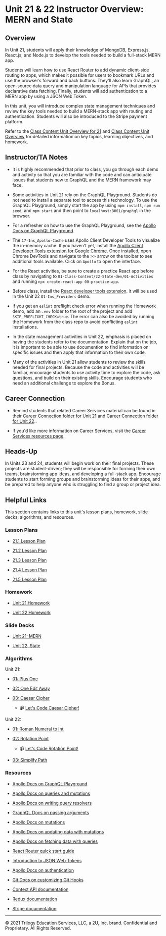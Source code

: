 # Unit 21 & 22 Instructor Overview: MERN and State

## Overview

In Unit 21, students will apply their knowledge of MongoDB, Express.js, React.js, and Node.js to develop the tools needed to build a full-stack MERN app.

Students will learn how to use React Router to add dynamic client-side routing to apps, which makes it possible for users to bookmark URLs and use the browser’s forward and back buttons. They'll also learn GraphQL, an open-source data query and manipulation language for APIs that provides declarative data fetching. Finally, students will add authentication to a MERN app by using a JSON Web Token.

In this unit, you will introduce complex state management techniques and review the key tools needed to build a MERN-stack app with routing and authentication. Students will also be introduced to the Stripe payment platform.

Refer to the [Class Content Unit Overview for 21](../../../01-Class-Content/21-MERN/README.md) and [Class Content Unit Overview](../../../01-Class-Content/22-State/README.md) for detailed information on key topics, learning objectives, and homework.

## Instructor/TA Notes

* It is highly recommended that prior to class, you go through each demo and activity so that you are familiar with the code and can anticipate issues that students new to GraphQL and the MERN framework may face. 

* Some activities in Unit 21 rely on the GraphQL Playground. Students do not need to install a separate tool to access this technology. To use the GraphQL Playground, simply start the app by using `npm install`, `npm run seed`, and `npm start` and then point to `localhost:3001/graphql` in the browser. 

* For a refresher on how to use the GraphQL Playground, see the [Apollo Docs on GraphQL Playground](https://www.apollographql.com/docs/apollo-server/testing/graphql-playground/).

* The `17-Ins_Apollo-Cache` uses Apollo Client Developer Tools to visualize the in-memory cache. If you haven't yet, install the [Apollo Client Developer Tools extension for Google Chrome](https://chrome.google.com/webstore/detail/apollo-client-developer-t/jdkknkkbebbapilgoeccciglkfbmbnfm?hl=en-US). Once installed, open Chrome DevTools and navigate to the >> arrow on the toolbar to see additional tools available. Click on `Apollo` to open the interface. 

* For the React activities, be sure to create a practice React app before class by navigating to `01-Class-Content/22-State-dev/01-Activities` and running `npx create-react-app 00-practice-app`.

* Before class, install the [React developer tools extension](https://chrome.google.com/webstore/detail/react-developer-tools/fmkadmapgofadopljbjfkapdkoienihi). It will be used in the Unit 22 `O1-Ins_Providers` demo.

* If you get an `eslint` preflight check error when running the Homework demo, add an `.env` folder to the root of the project and add `SKIP_PREFLIGHT_CHECK=true`. The error can also be avoided by running the Homework from the class repo to avoid conflicting `eslint` installations. 

* In the state management activities in Unit 22, emphasis is placed on having the students refer to the documentation. Explain that on the job, it is important to be able to use documention to find information on specific issues and then apply that information to their own code. 

* Many of the activities in Unit 21 allow students to review the skills needed for final projects. Because the code and activities will be familiar, encourage students to use activity time to explore the code, ask questions, and build on their existing skills. Encourage students who need an additional challenge to explore the Bonus.

## Career Connection

* Remind students that related Career Services material can be found in their [Career Connection folder for Unit 21](../../../01-Class-Content/22-State/04-Career-Connection/README.md) and [Career Connection folder for Unit 22](../../../01-Class-Content/21-MERN/04-Career-Connection/README.md)..

* If you'd like more information on Career Services, visit the [Career Services resources page](https://mycareerspot.org/).

## Heads-Up

In Units 23 and 24, students will begin work on their final projects. These projects are student-driven; they will be responsible for forming their own teams, brainstorming app ideas, and developing a full-stack app. Encourage students to start forming groups and brainstorming ideas for their apps, and be prepared to help anyone who is struggling to find a group or project idea.

## Helpful Links

This section contains links to this unit's lesson plans, homework, slide decks, algorithms, and resources.

### Lesson Plans

  * [21.1 Lesson Plan](./01-Day/01-Day-LessonPlan.md)

  * [21.2 Lesson Plan](./02-Day/02-Day-LessonPlan.md)
  
  * [21.3 Lesson Plan](./03-Day/03-Day-LessonPlan.md)

  * [21.4 Lesson Plan](./04-Day/04-Day-LessonPlan.md)
  
  * [21.5 Lesson Plan](./05-Day/05-Day-LessonPlan.md)

### Homework

  * [Unit 21 Homework](../../../01-Class-Content/21-MERN/02-Homework)

  * [Unit 22 Homework](../../../01-Class-Content/22-State/02-Homework)

### Slide Decks

  * [Unit 21: MERN](https://docs.google.com/presentation/d/1JU962_gt2iOMECVdvLcsxRs9IwNirB6d6fed4Y1RlG8/edit?usp=sharing)

  * [Unit 22: State](https://docs.google.com/presentation/d/1j5Y-MLor_nfMfQA3Znt_MOTRPAVRbsRFGFFt38iN6p4/edit?usp=sharing)

### Algorithms

Unit 21:
  * [01: Plus One](../../../01-Class-Content/21-MERN/03-Algorithms/01-plus-one)

  * [02: One Edit Away](../../../01-Class-Content/21-MERN/03-Algorithms/02-one-edit-away)

  * [03: Caesar Cipher](../../../01-Class-Content/21-MERN/03-Algorithms/03-caesar-cipher)

    * 📹 [Let's Code Caesar Cipher!](https://2u-20.wistia.com/medias/bcfetr7mvf)
  
Unit 22:

  * [01: Roman Numeral to Int](../../../01-Class-Content/22-State/03-Algorithms/01-roman-to-int)

  * [02: Rotation Point](../../../01-Class-Content/22-State/03-Algorithms/02-rotation-point)

    * 📹 [Let's Code Rotation Point!](https://2u-20.wistia.com/medias/92nkaslwg8)

  * [03: Simplify Path](../../../01-Class-Content/22-State/03-Algorithms/03-simplify-path)
 
### Resources

* [Apollo Docs on GraphQL Playground](https://www.apollographql.com/docs/apollo-server/testing/graphql-playground/)

* [Apollo Docs on queries and mutations](https://graphql.org/learn/queries/)

* [Apollo Docs on writing query resolvers](https://www.apollographql.com/docs/tutorial/resolvers/)

* [GraphQL Docs on passing arguments](https://graphql.org/graphql-js/passing-arguments/)

* [Apollo Docs on mutations](https://www.apollographql.com/docs/react/data/mutations/)

* [Apollo Docs on updating data with mutations](https://www.apollographql.com/docs/tutorial/mutations/)

* [Apollo Docs on fetching data with queries](https://www.apollographql.com/docs/tutorial/queries/)

* [React Router quick start guide](https://reactrouter.com/web/guides/quick-start)

* [Introduction to JSON Web Tokens](https://jwt.io/introduction)

* [Apollo Docs on authentication](https://www.apollographql.com/docs/apollo-server/security/authentication/)

* [Git Docs on customizing Git Hooks](https://git-scm.com/book/en/v2/Customizing-Git-Git-Hooks)

* [Context API documentation](https://reactjs.org/docs/context.html)

* [Redux documentation](https://redux.js.org/)

* [Stripe documentation](https://stripe.com/docs)


---
© 2021 Trilogy Education Services, LLC, a 2U, Inc. brand. Confidential and Proprietary. All Rights Reserved.
